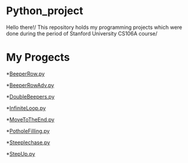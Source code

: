 # Python_project
Hello there!/
This repository holds my programming projects which were done during the period of Stanford University CS106A course/

# My Progects
*[BeeperRow.py](https://github.com/yanchi03/YCC19/blob/main/Python_Project/BeeperRow.py)

*[BeeperRowAdv.py](https://github.com/yanchi03/YCC19/blob/main/Python_Project/BeeperRowAdv.py)

*[DoubleBeepers.py](https://github.com/yanchi03/YCC19/blob/main/Python_Project/DoubleBeepers.py)

*[InfiniteLoop.py](https://github.com/yanchi03/YCC19/blob/main/Python_Project/InfiniteLoop.py)

*[MoveToTheEnd.py](https://github.com/yanchi03/YCC19/blob/main/Python_Project/MoveToTheEnd.py)

*[PotholeFilling.py](https://github.com/yanchi03/YCC19/blob/main/Python_Project/PotholeFilling.py)

*[Steeplechase.py](https://github.com/yanchi03/YCC19/blob/main/Python_Project/Steeplechase.py)

*[StepUp.py](https://github.com/yanchi03/YCC19/blob/main/Python_Project/StepUp.py)
